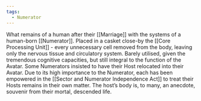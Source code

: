 ```yaml
---
tags:
  - Numerator
---
```

What remains of a human after their [[Marriage]] with the systems of a human-born [[Numerator]].
Placed in a casket close-by the [[Core Processing Unit]] - every unnecessary cell removed from the body, leaving only the nervous tissue and circulatory system.
Barely utilised, given the tremendous cognitive capacities, but still integral to the function of the Avatar. Some Numerators insisted to have their Host relocated into their Avatar. 
Due to its high importance to the Numerator, each has been empowered in the [[Sector and Numerator Independence Act]] to treat their Hosts remains in their own matter. 
The host’s body is, to many, an anecdote, souvenir from their mortal, descended life. 
